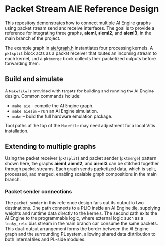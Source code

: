 # Packet Stream AIE Reference Design

This repository demonstrates how to connect multiple AI Engine graphs using packet stream send and receive interfaces. The goal is to provide a reference for integrating three graphs, **aieml**, **aieml2**, and **aieml3**, in the main branch of the project.

The example graph in [aie/graph.h](aie/graph.h) instantiates four processing kernels. A `pktsplit` block acts as a packet receiver that routes an incoming stream to each kernel, and a `pktmerge` block collects their packetized outputs before forwarding them.

## Build and simulate

A `Makefile` is provided with targets for building and running the AI Engine design. Common commands include:

- `make aie` – compile the AI Engine graph.
- `make aiesim` – run an AI Engine simulation.
- `make` – build the full hardware emulation package.

Tool paths at the top of the `Makefile` may need adjustment for a local Vitis installation.

## Extending to multiple graphs

Using the packet receiver (`pktsplit`) and packet sender (`pktmerge`) pattern shown here, the graphs **aieml**, **aieml2**, and **aieml3** can be stitched together through packet streams. Each graph sends packetized data, which is split, processed, and merged, enabling scalable graph compositions in the main branch.

### Packet sender connections

The `packet_sender` in this reference design fans out its output to two destinations. One path connects to a PLIO inside an AI Engine tile, supplying weights and runtime data directly to the kernels. The second path exits the AI Engine to the programmable logic, where external logic such as a `leaky_relu` bias stream in the main branch can consume the same packets. This dual-output arrangement forms the border between the AI Engine graph and the surrounding PL system, allowing shared data distribution to both internal tiles and PL-side modules.
